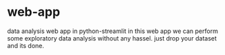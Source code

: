 # web-app
data analysis web app in python-streamlit
in this web app we can perform some exploratory data analysis without any hassel.
just drop your dataset and its done.

